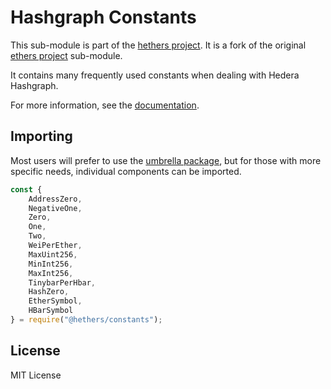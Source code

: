 Hashgraph Constants
==================

This sub-module is part of the [hethers project](https://github.com/hashgraph/hethers.js). It is a fork of the original [ethers project](https://github.com/ethers-io/ethers.js) sub-module.

It contains many frequently used constants when dealing with Hedera Hashgraph.

For more information, see the [documentation](https://docs.hedera.com/hethers/application-programming-interface/utilities/constants).

Importing
---------

Most users will prefer to use the [umbrella package](https://www.npmjs.com/package/@hashgraph/hethers),
but for those with more specific needs, individual components can be imported.

```javascript
const {
    AddressZero,
    NegativeOne,
    Zero,
    One,
    Two,
    WeiPerEther,
    MaxUint256,
    MinInt256,
    MaxInt256,
    TinybarPerHbar,
    HashZero,
    EtherSymbol,
    HBarSymbol
} = require("@hethers/constants");
```


License
-------

MIT License
